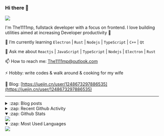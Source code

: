 ### Hi there 👋

![](https://komarev.com/ghpvc/?username=1111mp&color=green)

I'm The1111mp, fullstack developer with a focus on frontend. I love building utilities aimed at increasing Developer productivity 🙌

🌱 I’m currently learning `Electron` | `Rust` | `Nodejs` | `TypeScript` | `C++` | `Qt`

💬 Ask me about `Reactjs` | `JavaScript` | `TypeScript` | `Nodejs` | `Electron` | `Rust`

📫 How to reach me: <a href="mailto:The1111mp@outlook.com">The1111mp@outlook.com</a>

⚡ Hobby: write codes & walk around & cooking for my wife

📖 Blog: [https://juejin.cn/user/1248673297886535](https://juejin.cn/user/1248673297886535)

***

<details>
  <summary>:zap: Blog posts</summary>

  - [这里有从零开始构建现代化前端UI组件库所需要的一切](https://juejin.cn/post/7324011329883045915)
  - [使用 nvm-desktop 轻松安装和管理多个 node 版本](https://juejin.cn/post/7267791228872179727)
  - [Electron 中集成 SQLite3 数据库的最佳实践](https://juejin.cn/post/7202807471881306172)
  - [从0开发IM，单聊群聊在线离线消息以及消息的已读未读功能](https://juejin.cn/post/7202583557751865401)
  - [Electron（网页）中实现接近微信消息发送体验的消息输入框及界面](https://juejin.cn/post/7252505446396575781)
  - [Qt中基于QWebEngineView和QWebChannel实现与web的交互](https://juejin.cn/post/7238423148555501629)
</details>

<details>
  <summary>:zap: Recent Github Activity</summary>

  <!--START_SECTION:activity-->
1. 🗣 Commented on [#16](https://github.com/1111mp/nvmd-command/issues/16#issuecomment-2719800622) in [1111mp/nvmd-command](https://github.com/1111mp/nvmd-command)
2. 🗣 Commented on [#171](https://github.com/1111mp/nvm-desktop/issues/171#issuecomment-2709795071) in [1111mp/nvm-desktop](https://github.com/1111mp/nvm-desktop)
3. 🗣 Commented on [#171](https://github.com/1111mp/nvm-desktop/issues/171#issuecomment-2709785992) in [1111mp/nvm-desktop](https://github.com/1111mp/nvm-desktop)
4. 🗣 Commented on [#169](https://github.com/1111mp/nvm-desktop/issues/169#issuecomment-2709635671) in [1111mp/nvm-desktop](https://github.com/1111mp/nvm-desktop)
5. 🔒 Closed issue [#169](https://github.com/1111mp/nvm-desktop/issues/169) in [1111mp/nvm-desktop](https://github.com/1111mp/nvm-desktop)
6. 💪 Opened PR [#1091](https://github.com/tauri-apps/tao/pull/1091) in [tauri-apps/tao](https://github.com/tauri-apps/tao)
7. 🗣 Commented on [#12894](https://github.com/tauri-apps/tauri/issues/12894#issuecomment-2705393752) in [tauri-apps/tauri](https://github.com/tauri-apps/tauri)
8. 🗣 Commented on [#169](https://github.com/1111mp/nvm-desktop/issues/169#issuecomment-2702796579) in [1111mp/nvm-desktop](https://github.com/1111mp/nvm-desktop)
9. 🗣 Commented on [#168](https://github.com/1111mp/nvm-desktop/issues/168#issuecomment-2699746548) in [1111mp/nvm-desktop](https://github.com/1111mp/nvm-desktop)
10. 🗣 Commented on [#167](https://github.com/1111mp/nvm-desktop/issues/167#issuecomment-2693553694) in [1111mp/nvm-desktop](https://github.com/1111mp/nvm-desktop)
  <!--END_SECTION:activity-->
</details>

<details open>
  <summary>:zap: Github Stats</summary>

  <img align="center" src="https://github-readme-stats-sigma-five.vercel.app/api?username=1111mp&show_icons=true&hide_border=true&theme=gruvbox" />
</details>

<details open>
  <summary>:zap: Most Used Languages</summary>

  <img align="center" src="https://github-readme-stats-sigma-five.vercel.app/api/top-langs/?username=1111mp&layout=compact&show_icons=true&hide_border=true&theme=gruvbox" />
</details>


<!--
**1111mp/1111mp** is a ✨ _special_ ✨ repository because its `README.md` (this file) appears on your GitHub profile.

Here are some ideas to get you started:

- 🔭 I’m currently working on ...
- 🌱 I’m currently learning ...
- 👯 I’m looking to collaborate on ...
- 🤔 I’m looking for help with ...
- 💬 Ask me about ...
- 📫 How to reach me: ...
- 😄 Pronouns: ...
- ⚡ Fun fact: ...
-->
